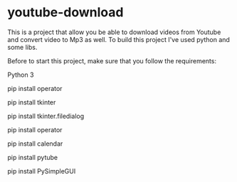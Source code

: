 # youtube-download
This is a project that allow you be able to download videos from Youtube and convert video to Mp3 as well.  To build this project I've used python and some libs.

Before to start this project, make sure that you follow the requirements:

Python 3

pip install operator

pip install tkinter

pip install tkinter.filedialog

pip install operator

pip install calendar 

pip install pytube 

pip install PySimpleGUI
